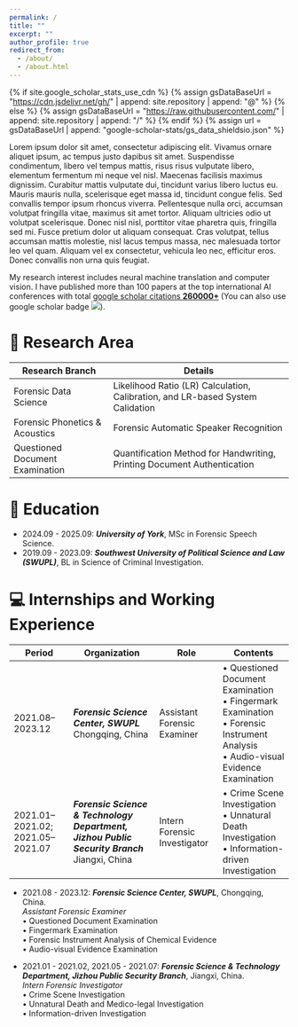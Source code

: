 ```yaml
---
permalink: /
title: ""
excerpt: ""
author_profile: true
redirect_from: 
  - /about/
  - /about.html
---
```


{% if site.google_scholar_stats_use_cdn %}
{% assign gsDataBaseUrl = "https://cdn.jsdelivr.net/gh/" | append: site.repository | append: "@" %}
{% else %}
{% assign gsDataBaseUrl = "https://raw.githubusercontent.com/" | append: site.repository | append: "/" %}
{% endif %}
{% assign url = gsDataBaseUrl | append: "google-scholar-stats/gs_data_shieldsio.json" %}

<span class='anchor' id='about-me'></span>

Lorem ipsum dolor sit amet, consectetur adipiscing elit. Vivamus ornare aliquet ipsum, ac tempus justo dapibus sit amet. Suspendisse condimentum, libero vel tempus mattis, risus risus vulputate libero, elementum fermentum mi neque vel nisl. Maecenas facilisis maximus dignissim. Curabitur mattis vulputate dui, tincidunt varius libero luctus eu. Mauris mauris nulla, scelerisque eget massa id, tincidunt congue felis. Sed convallis tempor ipsum rhoncus viverra. Pellentesque nulla orci, accumsan volutpat fringilla vitae, maximus sit amet tortor. Aliquam ultricies odio ut volutpat scelerisque. Donec nisl nisl, porttitor vitae pharetra quis, fringilla sed mi. Fusce pretium dolor ut aliquam consequat. Cras volutpat, tellus accumsan mattis molestie, nisl lacus tempus massa, nec malesuada tortor leo vel quam. Aliquam vel ex consectetur, vehicula leo nec, efficitur eros. Donec convallis non urna quis feugiat.

My research interest includes neural machine translation and computer vision. I have published more than 100 papers at the top international AI conferences with total <a href='https://scholar.google.com/citations?user=DhtAFkwAAAAJ'>google scholar citations <strong><span id='total_cit'>260000+</span></strong></a> (You can also use google scholar badge <a href='https://scholar.google.com/citations?user=DhtAFkwAAAAJ'><img src="https://img.shields.io/endpoint?url={{ url | url_encode }}&logo=Google%20Scholar&labelColor=f6f6f6&color=9cf&style=flat&label=citations"></a>).

# 📜 Research Area

| Research Branch | Details |
| -------- | -------- |
| Forensic Data Science | Likelihood Ratio (LR) Calculation, Calibration, and LR-based System Calidation |
| Forensic Phonetics & Acoustics | Forensic Automatic Speaker Recognition |
| Questioned Document Examination | Quantification Method for Handwriting, Printing Document Authentication |

# 🏫 Education
- 2024.09 - 2025.09:  ***University of York***, MSc in Forensic Speech Science.
- 2019.09 - 2023.09:  ***Southwest University of Political Science and Law (SWUPL)***, BL in Science of Criminal Investigation.

# 💻 Internships and Working Experience

| Period | Organization | Role | Contents |
| ------ | ------------ | ---- | -------- |
| 2021.08–2023.12 | ***Forensic Science Center, SWUPL***<br> Chongqing, China | Assistant Forensic Examiner | • Questioned Document Examination<br> • Fingermark Examination<br> • Forensic Instrument Analysis<br> • Audio-visual Evidence Examination |
| 2021.01–2021.02; 2021.05–2021.07 | ***Forensic Science & Technology Department, Jizhou Public Security Branch***<br> Jiangxi, China | Intern Forensic Investigator | • Crime Scene Investigation<br> • Unnatural Death Investigation<br> • Information-driven Investigation |


- 2021.08 - 2023.12: ***Forensic Science Center, SWUPL***, Chongqing, China.  
  *Assistant Forensic Examiner*  
  •	Questioned Document Examination  
  •	Fingermark Examination  
  •	Forensic Instrument Analysis of Chemical Evidence  
  •	Audio-visual Evidence Examination  

- 2021.01 - 2021.02, 2021.05 - 2021.07: ***Forensic Science & Technology Department, Jizhou Public Security Branch***, Jiangxi, China.  
  *Intern Forensic Investigator*  
  •	Crime Scene Investigation  
  •	Unnatural Death and Medico-legal Investigation  
  •	Information-driven Investigation  


